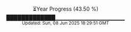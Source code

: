 <p align="center">
⏳Year Progress (43.50 %) <br>
█████████████▁▁▁▁▁▁▁▁▁▁▁▁▁▁▁▁▁ <br>
<sub>Updated: Sun, 08 Jun 2025 18:29:51 GMT</sub>
</p>

